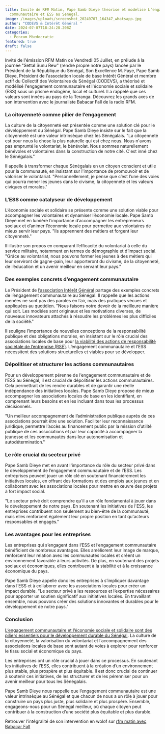 ```yaml
---
title: Invite de RFM Matin, Pape Samb Dieye theorise et modelise L’engagement
  communautaire et ESS au Senegal.
image: /images/uploads/screenshot_20240707_164347_whatsapp.jpg
author: "CODEVS & Intérêt Général "
date: 2024-07-07T18:24:28.208Z
categories:
  - Pencum Mbedocratie
featured: true
draft: false
---
```

Invité de l'émission RFM Matin ce Vendredi 05 Juillet, en prélude à la journée "Settal Sunu Rew" (rendre propre notre pays) lancée par le Président de la République du Sénégal, Son Excellence M. Faye, Pape Samb Dieye, Président de l'association locale de base Intérêt Général et membre actif du Collectif des Volontaires du Sénégal (CODEVS), a théorisé et modélisé l'engagement communautaire et l'économie sociale et solidaire (ESS) sous un prisme endogène, local et culturel. Il a rappelé que ces valeurs sont innées au pays de la Teranga. Découvrez les grands axes de son intervention avec le journaliste Babacar Fall de la radio RFM.

### La citoyenneté comme pilier de l’engagement

La culture de la citoyenneté est présentée comme une solution clé pour le développement du Sénégal. Pape Samb Dieye insiste sur le fait que la citoyenneté est une valeur intrinsèque chez les Sénégalais. "La citoyenneté est pour nous la chose la plus naturelle qui est chez nous. Nous n'avons pas emprunté le volontariat, le bénévolat. Nous sommes naturellement bénévoles et volontaires dans la construction de notre cité. C'est inné chez le Sénégalais."

Il appelle à transformer chaque Sénégalais en un citoyen conscient et utile pour la communauté, en insistant sur l'importance de promouvoir et de valoriser le volontariat. "Personnellement, je pense que c’est l’une des voies qui pourra mener les jeunes dans le civisme, la citoyenneté et les valeurs civiques et morales."

### L’ESS comme catalyseur de développement

L’économie sociale et solidaire se présente comme une solution viable pour accompagner les volontaires et dynamiser l’économie locale. Pape Samb Dieye met en lumière l’importance d’accompagner les entrepreneurs sociaux et d’animer l’économie locale pour permettre aux volontaires de mieux servir leur pays. "Ils apprennent des métiers et forgent leur citoyenneté."

Il illustre son propos en comparant l’efficacité du volontariat à celle du service militaire, notamment en termes de démographie et d’impact social. "Grâce au volontariat, nous pouvons former les jeunes à des métiers qui leur serviront de gagne-pain, leur apporteront du civisme, de la citoyenneté, de l’éducation et un avenir meilleur en servant leur pays."

### Des exemples concrets d’engagement communautaire

Le Président de [l’association Intérêt Général](https://codevsn.org/associations/interet-general/) partage des exemples concrets de l’engagement communautaire au Sénégal. Il rappelle que les actions menées ne sont pas des paroles en l’air, mais des pratiques vécues et appliquées au quotidien. "Nous faisons notre devoir de la meilleure manière qui soit. Les modèles sont originaux et les motivations diverses, de nouveaux innovateurs attachés à résoudre les problèmes les plus difficiles de la société."

Il souligne l’importance de nouvelles conceptions de la responsabilité publique et des obligations morales, en insistant sur le rôle crucial des associations locales de base pour [la viabilité des actions de responsabilité sociétale de l’entreprise (RSE)](https://codevsn.org/actualites/orange-sonatel-et-la-responsabilite-societale-des-entreprises-une-analyse-du-rapport-rse-2023/). L’engagement communautaire et l’ESS nécessitent des solutions structurelles et viables pour se développer.

### Dépolitiser et structurer les actions communautaires

Pour un développement pérenne de l’engagement communautaire et de l’ESS au Sénégal, il est crucial de dépolitiser les actions communautaires. Cela permettrait de les rendre durables et de garantir une réelle indépendance des initiatives locales. Pape Samb Dieye propose de mieux accompagner les associations locales de base en les identifiant, en comprenant leurs besoins et en les incluant dans tous les processus décisionnels.

"Un meilleur accompagnement de l’administration publique auprès de ces associations pourrait être une solution. Faciliter leur reconnaissance juridique, permettre l’accès au financement public par la mission d’utilité publique de ces associations et par leur capacité à accompagner la jeunesse et les communautés dans leur autonomisation et autodétermination."

### Le rôle crucial du secteur privé

Pape Samb Dieye met en avant l'importance du rôle du secteur privé dans le développement de l’engagement communautaire et de l’ESS. Les entreprises peuvent jouer un rôle clé en soutenant financièrement les initiatives locales, en offrant des formations et des emplois aux jeunes et en collaborant avec les associations locales pour mettre en œuvre des projets à fort impact social.

"Le secteur privé doit comprendre qu'il a un rôle fondamental à jouer dans le développement de notre pays. En soutenant les initiatives de l'ESS, les entreprises contribuent non seulement au bien-être de la communauté, mais elles renforcent également leur propre position en tant qu'acteurs responsables et engagés."

### Les avantages pour les entreprises

Les entreprises qui s’engagent dans l’ESS et l’engagement communautaire bénéficient de nombreux avantages. Elles améliorent leur image de marque, renforcent leur relation avec les communautés locales et créent un environnement favorable à leurs activités. De plus, en soutenant des projets sociaux et économiques, elles contribuent à la stabilité et à la croissance économique du pays.

Pape Samb Dieye appelle donc les entreprises à s’impliquer davantage dans l’ESS et à collaborer avec les associations locales pour créer un impact durable. "Le secteur privé a les ressources et l’expertise nécessaires pour apporter un soutien significatif aux initiatives locales. En travaillant ensemble, nous pouvons créer des solutions innovantes et durables pour le développement de notre pays."

### Conclusion

[L’engagement communautaire et l’économie sociale et solidaire sont des piliers essentiels pour le développement durable du Sénégal](https://codevsn.org/categories/service-%C3%A0-la-communaut%C3%A9/). La culture de la citoyenneté, la valorisation du volontariat et l’accompagnement des associations locales de base sont autant de voies à explorer pour renforcer le tissu social et économique du pays.

Les entreprises ont un rôle crucial à jouer dans ce processus. En soutenant les initiatives de l’ESS, elles contribuent à la création d’un environnement plus stable, plus prospère et plus équitable. Il est donc crucial de continuer à soutenir ces initiatives, de les structurer et de les pérenniser pour un avenir meilleur pour tous les Sénégalais.

Pape Samb Dieye nous rappelle que l’engagement communautaire est une valeur intrinsèque au Sénégal et que chacun de nous a un rôle à jouer pour construire un pays plus juste, plus solidaire et plus prospère. Ensemble, engageons-nous pour un Sénégal meilleur, où chaque citoyen peut contribuer à la construction d’une société plus équitable et plus durable.

Retrouver l’intégralité de son intervention en wolof sur [rfm matin avec Babacar Fall](https://youtu.be/9dprQPiootM?si=wWqxthzQYH47rzGg)